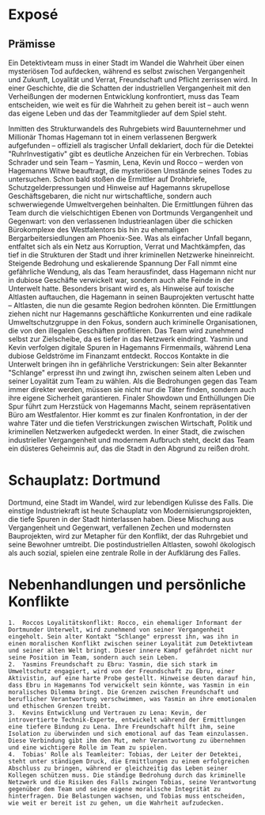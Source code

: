 # Exposé

## Prämisse
Ein Detektivteam muss in einer Stadt im Wandel die Wahrheit über einen mysteriösen Tod aufdecken, während es selbst zwischen Vergangenheit und Zukunft, Loyalität und Verrat, Freundschaft und Pflicht zerrissen wird. In einer Geschichte, die die Schatten der industriellen Vergangenheit mit den Verheißungen der modernen Entwicklung konfrontiert, muss das Team entscheiden, wie weit es für die Wahrheit zu gehen bereit ist – auch wenn das eigene Leben und das der Teammitglieder auf dem Spiel steht.

Inmitten des Strukturwandels des Ruhrgebiets wird Bauunternehmer und Millionär Thomas Hagemann tot in einem verlassenen Bergwerk aufgefunden – offiziell als tragischer Unfall deklariert, doch für die Detektei "RuhrInvestigativ" gibt es deutliche Anzeichen für ein Verbrechen. Tobias Schrader und sein Team – Yasmin, Lena, Kevin und Rocco – werden von Hagemanns Witwe beauftragt, die mysteriösen Umstände seines Todes zu untersuchen. Schon bald stoßen die Ermittler auf Drohbriefe, Schutzgelderpressungen und Hinweise auf Hagemanns skrupellose Geschäftsgebaren, die nicht nur wirtschaftliche, sondern auch schwerwiegende Umweltvergehen beinhalten.
Die Ermittlungen führen das Team durch die vielschichtigen Ebenen von Dortmunds Vergangenheit und Gegenwart: von den verlassenen Industrieanlagen über die schicken Bürokomplexe des Westfalentors bis hin zu ehemaligen Bergarbeitersiedlungen am Phoenix-See. Was als einfacher Unfall begann, entfaltet sich als ein Netz aus Korruption, Verrat und Machtkämpfen, das tief in die Strukturen der Stadt und ihrer kriminellen Netzwerke hineinreicht.
Steigende Bedrohung und eskalierende Spannung
Der Fall nimmt eine gefährliche Wendung, als das Team herausfindet, dass Hagemann nicht nur in dubiose Geschäfte verwickelt war, sondern auch alte Feinde in der Unterwelt hatte. Besonders brisant wird es, als Hinweise auf toxische Altlasten auftauchen, die Hagemann in seinen Bauprojekten vertuscht hatte – Altlasten, die nun die gesamte Region bedrohen könnten. Die Ermittlungen ziehen nicht nur Hagemanns geschäftliche Konkurrenten und eine radikale Umweltschutzgruppe in den Fokus, sondern auch kriminelle Organisationen, die von den illegalen Geschäften profitieren. Das Team wird zunehmend selbst zur Zielscheibe, da es tiefer in das Netzwerk eindringt.
Yasmin und Kevin verfolgen digitale Spuren in Hagemanns Firmenmails, während Lena dubiose Geldströme im Finanzamt entdeckt. Roccos Kontakte in die Unterwelt bringen ihn in gefährliche Verstrickungen: Sein alter Bekannter "Schlange" erpresst ihn und zwingt ihn, zwischen seinem alten Leben und seiner Loyalität zum Team zu wählen. Als die Bedrohungen gegen das Team immer direkter werden, müssen sie nicht nur die Täter finden, sondern auch ihre eigene Sicherheit garantieren.
Finaler Showdown und Enthüllungen
Die Spur führt zum Herzstück von Hagemanns Macht, seinem repräsentativen Büro am Westfalentor. Hier kommt es zur finalen Konfrontation, in der der wahre Täter und die tiefen Verstrickungen zwischen Wirtschaft, Politik und kriminellen Netzwerken aufgedeckt werden. In einer Stadt, die zwischen industrieller Vergangenheit und modernem Aufbruch steht, deckt das Team ein düsteres Geheimnis auf, das die Stadt in den Abgrund zu reißen droht.

# Schauplatz: Dortmund
Dortmund, eine Stadt im Wandel, wird zur lebendigen Kulisse des Falls. Die einstige Industriekraft ist heute Schauplatz von Modernisierungsprojekten, die tiefe Spuren in der Stadt hinterlassen haben. Diese Mischung aus Vergangenheit und Gegenwart, verfallenen Zechen und modernsten Bauprojekten, wird zur Metapher für den Konflikt, der das Ruhrgebiet und seine Bewohner umtreibt. Die postindustriellen Altlasten, sowohl ökologisch als auch sozial, spielen eine zentrale Rolle in der Aufklärung des Falles.

# Nebenhandlungen und persönliche Konflikte
	1.	Roccos Loyalitätskonflikt: Rocco, ein ehemaliger Informant der Dortmunder Unterwelt, wird zunehmend von seiner Vergangenheit eingeholt. Sein alter Kontakt "Schlange" erpresst ihn, was ihn in einen moralischen Konflikt zwischen seiner Loyalität zum Detektivteam und seiner alten Welt bringt. Dieser innere Kampf gefährdet nicht nur seine Position im Team, sondern auch sein Leben.
	2.	Yasmins Freundschaft zu Ebru: Yasmin, die sich stark im Umweltschutz engagiert, wird von der Freundschaft zu Ebru, einer Aktivistin, auf eine harte Probe gestellt. Hinweise deuten darauf hin, dass Ebru in Hagemanns Tod verwickelt sein könnte, was Yasmin in ein moralisches Dilemma bringt. Die Grenzen zwischen Freundschaft und beruflicher Verantwortung verschwimmen, was Yasmin an ihre emotionalen und ethischen Grenzen treibt.
	3.	Kevins Entwicklung und Vertrauen zu Lena: Kevin, der introvertierte Technik-Experte, entwickelt während der Ermittlungen eine tiefere Bindung zu Lena. Ihre Freundschaft hilft ihm, seine Isolation zu überwinden und sich emotional auf das Team einzulassen. Diese Verbindung gibt ihm den Mut, mehr Verantwortung zu übernehmen und eine wichtigere Rolle im Team zu spielen.
	4.	Tobias' Rolle als Teamleiter: Tobias, der Leiter der Detektei, steht unter ständigem Druck, die Ermittlungen zu einem erfolgreichen Abschluss zu bringen, während er gleichzeitig das Leben seiner Kollegen schützen muss. Die ständige Bedrohung durch das kriminelle Netzwerk und die Risiken des Falls zwingen Tobias, seine Verantwortung gegenüber dem Team und seine eigene moralische Integrität zu hinterfragen. Die Belastungen wachsen, und Tobias muss entscheiden, wie weit er bereit ist zu gehen, um die Wahrheit aufzudecken.
